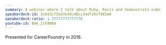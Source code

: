 ```yaml
---
summary: A webinar where I talk about Ruby, Rails and demonstrate submitting a pull request to Homebrew.
speakerdeck-id: 3c643cf55d7e49c48cc34df29cf485e6
speakerdeck-ratio: 1.77777777777778
youtube-id: B4K_ItFAN04
---
```

Presented for CareerFoundry in 2016.
